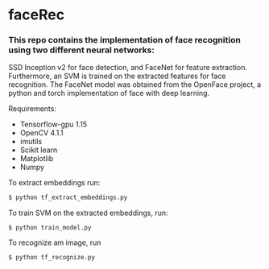 # faceRec

### This repo contains the implementation of face recognition using two different neural networks: 
SSD Inception v2 for face detection, and FaceNet for feature extraction. Furthermore, an SVM is trained
on the extracted features for face recognition. The FaceNet model was obtained from the OpenFace project, a python
and torch implementation of face with deep learning. 

Requirements:
 - Tensorflow-gpu 1.15
 - OpenCV 4.1.1
 - imutils
 - Scikit learn
 - Matplotlib
 - Numpy

To extract embeddings run:
```bash
$ python tf_extract_embeddings.py
```

To train SVM on the extracted embeddings, run:
```buildoutcfg
$ python train_model.py
```

To recognize am image, run
```buildoutcfg
$ python tf_recognize.py
```


